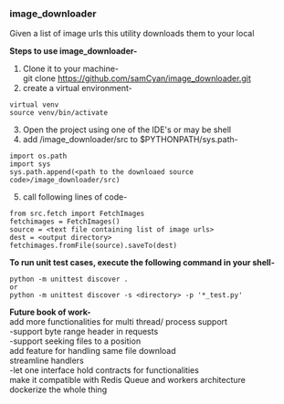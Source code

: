 ### image_downloader  
Given a list of image urls this utility downloads them to your local  


**Steps to use image_downloader-**  
1. Clone it to your machine-  
    git clone https://github.com/samCyan/image_downloader.git  
2. create a virtual environment-  
```
virtual venv  
source venv/bin/activate  
```
3. Open the project using one of the IDE's or may be shell  
4. add <path to the downloaded source code>/image_downloader/src to $PYTHONPATH/sys.path-  
```
import os.path  
import sys  
sys.path.append(<path to the downloaed source code>/image_downloader/src)  
```
5. call following lines of code-  
```
from src.fetch import FetchImages   
fetchimages = FetchImages()  
source = <text file containing list of image urls>  
dest = <output directory>  
fetchimages.fromFile(source).saveTo(dest)  
```

**To run unit test cases, execute the following command in your shell-**  
```
python -m unittest discover .  
or  
python -m unittest discover -s <directory> -p '*_test.py'  
```

**Future book of work-**  
add more functionalities for multi thread/ process support  
-support byte range header in requests  
-support seeking files to a position  
add feature for handling same file download  
streamline handlers  
-let one interface hold contracts for functionalities  
make it compatible with Redis Queue and workers architecture  
dockerize the whole thing  

